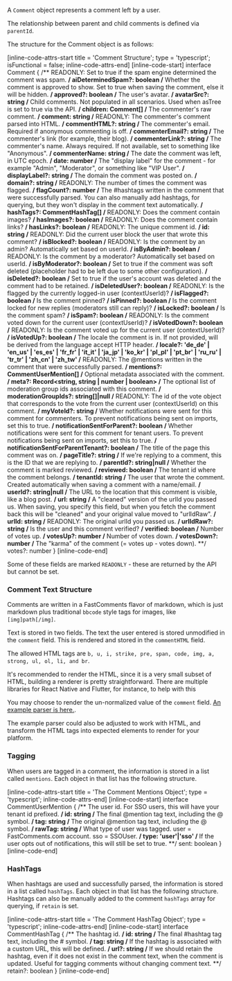 A `Comment` object represents a comment left by a user.

The relationship between parent and child comments is defined via `parentId`.

The structure for the Comment object is as follows:

[inline-code-attrs-start title = 'Comment Structure'; type = 'typescript'; isFunctional = false; inline-code-attrs-end]
[inline-code-start]
interface Comment {
    /** READONLY: Set to true if the spam engine determined the comment was spam. **/
    aiDeterminedSpam?: boolean
    /** Whether the comment is approved to show. Set to true when saving the comment, else it will be hidden. **/
    approved?: boolean
    /** The user's avatar. **/
    avatarSrc?: string
    /** Child comments. Not populated in all scenarios. Used when asTree is set to true via the API. **/
    children: Comment[]
    /** The commenter's raw comment. **/
    comment: string
    /** READONLY: The commenter's comment parsed into HTML. **/
    commentHTML?: string
    /** The commenter's email. Required if anonymous commenting is off. **/
    commenterEmail?: string
    /** The commenter's link (for example, their blog). **/
    commenterLink?: string
    /** The commenter's name. Always required. If not available, set to something like "Anonymous". **/
    commenterName: string
    /** The date the comment was left, in UTC epoch. **/
    date: number
    /** The "display label" for the comment - for example "Admin", "Moderator", or something like "VIP User". **/
    displayLabel?: string
    /** The domain the comment was posted on. **/
    domain?: string
    /** READONLY: The number of times the comment was flagged. **/
    flagCount?: number
    /** The #hashtags written in the comment that were successfully parsed. You can also manually add hashtags, for querying, but they won't display in the comment text automatically. **/
    hashTags?: CommentHashTag[]
    /** READONLY: Does the comment contain images? **/
    hasImages?: boolean
    /** READONLY: Does the comment contain links? **/
    hasLinks?: boolean
    /** READONLY: The unique comment id. **/
    id: string
    /** READONLY: Did the current user block the user that wrote this comment? **/
    isBlocked?: boolean
    /** READONLY: Is the comment by an admin? Automatically set based on userId. **/
    isByAdmin?: boolean
    /** READONLY: Is the comment by a moderator? Automatically set based on userId. **/
    isByModerator?: boolean
    /** Set to true if the comment was soft deleted (placeholder had to be left due to some other configuration). **/
    isDeleted?: boolean
    /** Set to true if the user's account was deleted and the comment had to be retained. **/
    isDeletedUser?: boolean
    /** READONLY: Is the flagged by the currently logged-in user (contextUserId)? **/
    isFlagged?: boolean
    /** Is the comment pinned? **/
    isPinned?: boolean
    /** Is the comment locked for new replies (moderators still can reply)? **/
    isLocked?: boolean
    /** Is the comment spam? **/
    isSpam?: boolean
    /** READONLY: Is the comment voted down for the current user (contextUserId)? **/
    isVotedDown?: boolean
    /** READONLY: Is the comment voted up for the current user (contextUserId)? **/
    isVotedUp?: boolean
    /** The locale the comment is in. If not provided, will be derived from the language accept HTTP header. **/
    locale?: 'de_de' | 'en_us' | 'es_es' | 'fr_fr' | 'it_it' | 'ja_jp' | 'ko_kr' | 'pl_pl' | 'pt_br' | 'ru_ru' | 'tr_tr' | 'zh_cn' | 'zh_tw'
    /** READONLY: The @mentions written in the comment that were successfully parsed. **/
    mentions?: CommentUserMention[]
    /** Optional metadata associated with the comment. **/
    meta?: Record<string, string | number | boolean>
    /** The optional list of moderation group ids associated with this comment. **/
    moderationGroupIds?: string[]|null
    /** READONLY: The id of the vote object that corresponds to the vote from the current user (contextUserId) on this comment. **/
    myVoteId?: string
    /** Whether notifications were sent for this comment for commenters. To prevent notifications being sent on imports, set this to true. **/
    notificationSentForParent?: boolean
    /** Whether notifications were sent for this comment for tenant users. To prevent notifications being sent on imports, set this to true. **/
    notificationSentForParentTenant?: boolean
    /** The title of the page this comment was on. **/
    pageTitle?: string
    /** If we're replying to a comment, this is the ID that we are replying to. **/
    parentId?: string|null
    /** Whether the comment is marked reviewed. **/
    reviewed: boolean
    /** The tenant id where the comment belongs. **/
    tenantId: string
    /** The user that wrote the comment. Created automatically when saving a comment with a name/email. **/
    userId?: string|null
    /** The URL to the location that this comment is visible, like a blog post. **/
    url: string
    /** A "cleaned" version of the urlId you passed us. When saving, you specify this field, but when you fetch the comment back this will be "cleaned" and your original value moved to "urlIdRaw". **/
    urlId: string
    /** READONLY: The original urlId you passed us. **/
    urlIdRaw?: string
    /** Is the user and this comment verified? **/
    verified: boolean
    /** Number of votes up. **/
    votesUp?: number
    /** Number of votes down. **/
    votesDown?: number
    /** The "karma" of the comment (= votes up - votes down). **/
    votes?: number
}
[inline-code-end]

Some of these fields are marked `READONLY` - these are returned by the API but cannot be set.

### Comment Text Structure

Comments are written in a FastComments flavor of markdown, which is just markdown plus traditional `bbcode` style tags for images, like `[img]path[/img]`.

Text is stored in two fields. The text the user entered is stored unmodified in the `comment` field. This is rendered and stored in the `commentHTML` field.

The allowed HTML tags are `b, u, i, strike, pre, span, code, img, a, strong, ul, ol, li, and br`.

It's recommended to render the HTML, since it is a very small subset of HTML, building a renderer is pretty straightforward. There are multiple libraries for React Native and Flutter, for instance, to help with this

You may choose to render the un-normalized value of the `comment` field. [An example parser is here.](https://github.com/FastComments/fastcomments-code-examples/blob/master/custom-client/client/parse-comment.js).

The example parser could also be adjusted to work with HTML, and transform the HTML tags into expected elements to render for your platform. 

### Tagging

When users are tagged in a comment, the information is stored in a list called `mentions`. Each object in that list
has the following structure.

[inline-code-attrs-start title = 'The Comment Mentions Object'; type = 'typescript'; inline-code-attrs-end]
[inline-code-start]
interface CommentUserMention {
    /** The user id. For SSO users, this will have your tenant id prefixed. **/
    id: string
    /** The final @mention tag text, including the @ symbol. **/
    tag: string
    /** The original @mention tag text, including the @ symbol. **/
    rawTag: string
    /** What type of user was tagged. user = FastComments.com account. sso = SSOUser. **/
    type: 'user'|'sso'
    /** If the user opts out of notifications, this will still be set to true. **/
    sent: boolean
}
[inline-code-end]

### HashTags

When hashtags are used and successfully parsed, the information is stored in a list called `hashTags`. Each object in that list
has the following structure. Hashtags can also be manually added to the comment `hashTags` array for querying, if `retain` is set.

[inline-code-attrs-start title = 'The Comment HashTag Object'; type = 'typescript'; inline-code-attrs-end]
[inline-code-start]
interface CommentHashTag {
    /** The hashtag id. **/
    id: string
    /** The final #hashtag tag text, including the # symbol. **/
    tag: string
    /** If the hashtag is associated with a custom URL, this will be defined. **/
    url?: string
    /** If we should retain the hashtag, even if it does not exist in the comment text, when the comment is updated. Useful for tagging comments without changing comment text. **/
    retain?: boolean
}
[inline-code-end]
